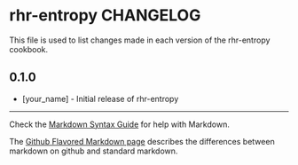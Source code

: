 rhr-entropy CHANGELOG
=====================

This file is used to list changes made in each version of the rhr-entropy cookbook.

0.1.0
-----
- [your_name] - Initial release of rhr-entropy

- - -
Check the [Markdown Syntax Guide](http://daringfireball.net/projects/markdown/syntax) for help with Markdown.

The [Github Flavored Markdown page](http://github.github.com/github-flavored-markdown/) describes the differences between markdown on github and standard markdown.
